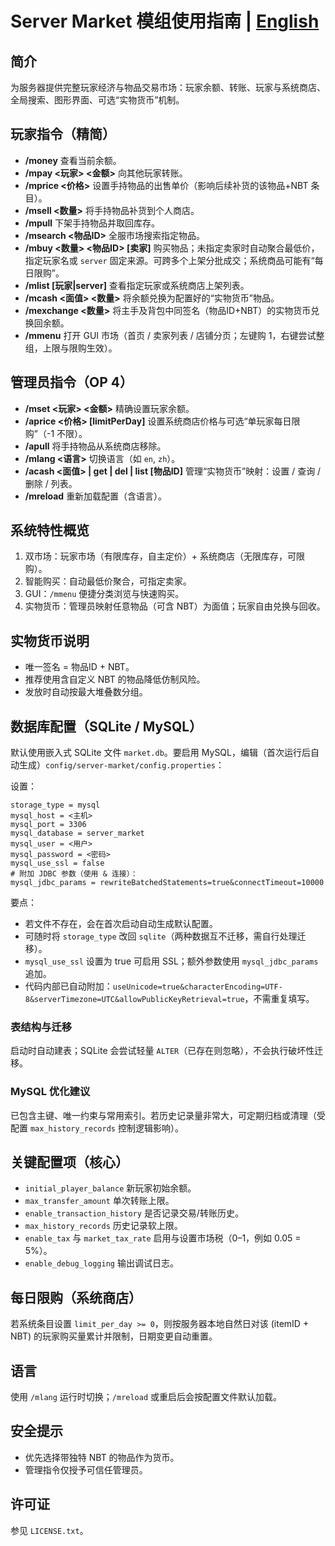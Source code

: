 # Server Market 模组使用指南 | [English](./README.md)

## 简介
为服务器提供完整玩家经济与物品交易市场：玩家余额、转账、玩家与系统商店、全局搜索、图形界面、可选“实物货币”机制。

## 玩家指令（精简）
- **/money** 查看当前余额。
- **/mpay <玩家> <金额>** 向其他玩家转账。
- **/mprice <价格>** 设置手持物品的出售单价（影响后续补货的该物品+NBT 条目）。
- **/msell <数量>** 将手持物品补货到个人商店。
- **/mpull** 下架手持物品并取回库存。
- **/msearch <物品ID>** 全服市场搜索指定物品。
- **/mbuy <数量> <物品ID> [卖家]** 购买物品；未指定卖家时自动聚合最低价，指定玩家名或 `server` 固定来源。可跨多个上架分批成交；系统商品可能有“每日限购”。
- **/mlist [玩家|server]** 查看指定玩家或系统商店上架列表。
- **/mcash <面值> <数量>** 将余额兑换为配置好的“实物货币”物品。
- **/mexchange <数量>** 将主手及背包中同签名（物品ID+NBT）的实物货币兑换回余额。
- **/mmenu** 打开 GUI 市场（首页 / 卖家列表 / 店铺分页；左键购 1，右键尝试整组，上限与限购生效）。

## 管理员指令（OP 4）
- **/mset <玩家> <金额>** 精确设置玩家余额。
- **/aprice <价格> [limitPerDay]** 设置系统商店价格与可选“单玩家每日限购”（-1 不限）。
- **/apull** 将手持物品从系统商店移除。
- **/mlang <语言>** 切换语言（如 `en`, `zh`）。
- **/acash <面值> | get | del | list [物品ID]** 管理“实物货币”映射：设置 / 查询 / 删除 / 列表。
- **/mreload** 重新加载配置（含语言）。

## 系统特性概览
1. 双市场：玩家市场（有限库存，自主定价）+ 系统商店（无限库存，可限购）。
2. 智能购买：自动最低价聚合，可指定卖家。
3. GUI：`/mmenu` 便捷分类浏览与快速购买。
4. 实物货币：管理员映射任意物品（可含 NBT）为面值；玩家自由兑换与回收。

## 实物货币说明
- 唯一签名 = 物品ID + NBT。
- 推荐使用含自定义 NBT 的物品降低仿制风险。
- 发放时自动按最大堆叠数分组。

## 数据库配置（SQLite / MySQL）
默认使用嵌入式 SQLite 文件 `market.db`。要启用 MySQL，编辑（首次运行后自动生成）`config/server-market/config.properties`：

设置：
```
storage_type = mysql
mysql_host = <主机>
mysql_port = 3306
mysql_database = server_market
mysql_user = <用户>
mysql_password = <密码>
mysql_use_ssl = false
# 附加 JDBC 参数（使用 & 连接）：
mysql_jdbc_params = rewriteBatchedStatements=true&connectTimeout=10000
```
要点：
- 若文件不存在，会在首次启动自动生成默认配置。
- 可随时将 `storage_type` 改回 `sqlite`（两种数据互不迁移，需自行处理迁移）。
- `mysql_use_ssl` 设置为 true 可启用 SSL；额外参数使用 `mysql_jdbc_params` 追加。
- 代码内部已自动附加：`useUnicode=true&characterEncoding=UTF-8&serverTimezone=UTC&allowPublicKeyRetrieval=true`，不需重复填写。

### 表结构与迁移
启动时自动建表；SQLite 会尝试轻量 `ALTER`（已存在则忽略），不会执行破坏性迁移。

### MySQL 优化建议
已包含主键、唯一约束与常用索引。若历史记录量非常大，可定期归档或清理（受配置 `max_history_records` 控制逻辑影响）。

## 关键配置项（核心）
- `initial_player_balance` 新玩家初始余额。
- `max_transfer_amount` 单次转账上限。
- `enable_transaction_history` 是否记录交易/转账历史。
- `max_history_records` 历史记录软上限。
- `enable_tax` 与 `market_tax_rate` 启用与设置市场税（0–1，例如 0.05 = 5%）。
- `enable_debug_logging` 输出调试日志。

## 每日限购（系统商店）
若系统条目设置 `limit_per_day >= 0`，则按服务器本地自然日对该 (itemID + NBT) 的玩家购买量累计并限制，日期变更自动重置。

## 语言
使用 `/mlang` 运行时切换；`/mreload` 或重启后会按配置文件默认加载。

## 安全提示
- 优先选择带独特 NBT 的物品作为货币。
- 管理指令仅授予可信任管理员。

## 许可证
参见 `LICENSE.txt`。
